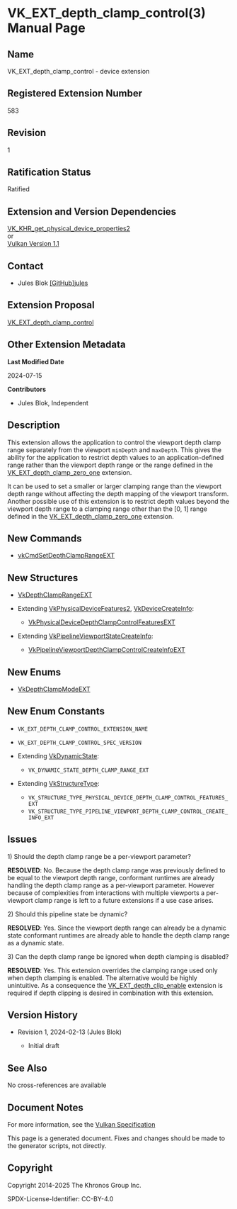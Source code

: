 # VK\_EXT\_depth\_clamp\_control(3) Manual Page

## Name

VK\_EXT\_depth\_clamp\_control - device extension



## [](#_registered_extension_number)Registered Extension Number

583

## [](#_revision)Revision

1

## [](#_ratification_status)Ratification Status

Ratified

## [](#_extension_and_version_dependencies)Extension and Version Dependencies

[VK\_KHR\_get\_physical\_device\_properties2](https://registry.khronos.org/vulkan/specs/latest/man/html/VK_KHR_get_physical_device_properties2.html)  
or  
[Vulkan Version 1.1](#versions-1.1)

## [](#_contact)Contact

- Jules Blok [\[GitHub\]jules](https://github.com/KhronosGroup/Vulkan-Docs/issues/new?body=%5BVK_EXT_depth_clamp_control%5D%20%40jules%0A%2AHere%20describe%20the%20issue%20or%20question%20you%20have%20about%20the%20VK_EXT_depth_clamp_control%20extension%2A)

## [](#_extension_proposal)Extension Proposal

[VK\_EXT\_depth\_clamp\_control](https://github.com/KhronosGroup/Vulkan-Docs/tree/main/proposals/VK_EXT_depth_clamp_control.adoc)

## [](#_other_extension_metadata)Other Extension Metadata

**Last Modified Date**

2024-07-15

**Contributors**

- Jules Blok, Independent

## [](#_description)Description

This extension allows the application to control the viewport depth clamp range separately from the viewport `minDepth` and `maxDepth`. This gives the ability for the application to restrict depth values to an application-defined range rather than the viewport depth range or the range defined in the [VK\_EXT\_depth\_clamp\_zero\_one](https://registry.khronos.org/vulkan/specs/latest/man/html/VK_EXT_depth_clamp_zero_one.html) extension.

It can be used to set a smaller or larger clamping range than the viewport depth range without affecting the depth mapping of the viewport transform. Another possible use of this extension is to restrict depth values beyond the viewport depth range to a clamping range other than the \[0, 1] range defined in the [VK\_EXT\_depth\_clamp\_zero\_one](https://registry.khronos.org/vulkan/specs/latest/man/html/VK_EXT_depth_clamp_zero_one.html) extension.

## [](#_new_commands)New Commands

- [vkCmdSetDepthClampRangeEXT](https://registry.khronos.org/vulkan/specs/latest/man/html/vkCmdSetDepthClampRangeEXT.html)

## [](#_new_structures)New Structures

- [VkDepthClampRangeEXT](https://registry.khronos.org/vulkan/specs/latest/man/html/VkDepthClampRangeEXT.html)
- Extending [VkPhysicalDeviceFeatures2](https://registry.khronos.org/vulkan/specs/latest/man/html/VkPhysicalDeviceFeatures2.html), [VkDeviceCreateInfo](https://registry.khronos.org/vulkan/specs/latest/man/html/VkDeviceCreateInfo.html):
  
  - [VkPhysicalDeviceDepthClampControlFeaturesEXT](https://registry.khronos.org/vulkan/specs/latest/man/html/VkPhysicalDeviceDepthClampControlFeaturesEXT.html)
- Extending [VkPipelineViewportStateCreateInfo](https://registry.khronos.org/vulkan/specs/latest/man/html/VkPipelineViewportStateCreateInfo.html):
  
  - [VkPipelineViewportDepthClampControlCreateInfoEXT](https://registry.khronos.org/vulkan/specs/latest/man/html/VkPipelineViewportDepthClampControlCreateInfoEXT.html)

## [](#_new_enums)New Enums

- [VkDepthClampModeEXT](https://registry.khronos.org/vulkan/specs/latest/man/html/VkDepthClampModeEXT.html)

## [](#_new_enum_constants)New Enum Constants

- `VK_EXT_DEPTH_CLAMP_CONTROL_EXTENSION_NAME`
- `VK_EXT_DEPTH_CLAMP_CONTROL_SPEC_VERSION`
- Extending [VkDynamicState](https://registry.khronos.org/vulkan/specs/latest/man/html/VkDynamicState.html):
  
  - `VK_DYNAMIC_STATE_DEPTH_CLAMP_RANGE_EXT`
- Extending [VkStructureType](https://registry.khronos.org/vulkan/specs/latest/man/html/VkStructureType.html):
  
  - `VK_STRUCTURE_TYPE_PHYSICAL_DEVICE_DEPTH_CLAMP_CONTROL_FEATURES_EXT`
  - `VK_STRUCTURE_TYPE_PIPELINE_VIEWPORT_DEPTH_CLAMP_CONTROL_CREATE_INFO_EXT`

## [](#_issues)Issues

1\) Should the depth clamp range be a per-viewport parameter?

**RESOLVED**: No. Because the depth clamp range was previously defined to be equal to the viewport depth range, conformant runtimes are already handling the depth clamp range as a per-viewport parameter. However because of complexities from interactions with multiple viewports a per-viewport clamp range is left to a future extensions if a use case arises.

2\) Should this pipeline state be dynamic?

**RESOLVED**: Yes. Since the viewport depth range can already be a dynamic state conformant runtimes are already able to handle the depth clamp range as a dynamic state.

3\) Can the depth clamp range be ignored when depth clamping is disabled?

**RESOLVED**: Yes. This extension overrides the clamping range used only when depth clamping is enabled. The alternative would be highly unintuitive. As a consequence the [VK\_EXT\_depth\_clip\_enable](https://registry.khronos.org/vulkan/specs/latest/man/html/VK_EXT_depth_clip_enable.html) extension is required if depth clipping is desired in combination with this extension.

## [](#_version_history)Version History

- Revision 1, 2024-02-13 (Jules Blok)
  
  - Initial draft

## [](#_see_also)See Also

No cross-references are available

## [](#_document_notes)Document Notes

For more information, see the [Vulkan Specification](https://registry.khronos.org/vulkan/specs/latest/html/vkspec.html#VK_EXT_depth_clamp_control)

This page is a generated document. Fixes and changes should be made to the generator scripts, not directly.

## [](#_copyright)Copyright

Copyright 2014-2025 The Khronos Group Inc.

SPDX-License-Identifier: CC-BY-4.0